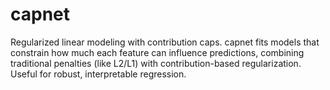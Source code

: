 # capnet
Regularized linear modeling with contribution caps. capnet fits models that constrain how much each feature can influence predictions, combining traditional penalties (like L2/L1) with contribution-based regularization. Useful for robust, interpretable regression.
